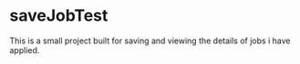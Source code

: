 # saveJobTest

This is a small project built for saving and viewing the details of jobs i have applied.